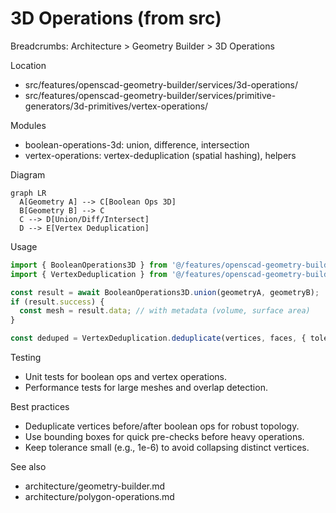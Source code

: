 # 3D Operations (from src)

Breadcrumbs: Architecture > Geometry Builder > 3D Operations

Location
- src/features/openscad-geometry-builder/services/3d-operations/
- src/features/openscad-geometry-builder/services/primitive-generators/3d-primitives/vertex-operations/

Modules
- boolean-operations-3d: union, difference, intersection
- vertex-operations: vertex-deduplication (spatial hashing), helpers

Diagram
```mermaid
graph LR
  A[Geometry A] --> C[Boolean Ops 3D]
  B[Geometry B] --> C
  C --> D[Union/Diff/Intersect]
  D --> E[Vertex Deduplication]
```

Usage
```ts
import { BooleanOperations3D } from '@/features/openscad-geometry-builder/services/3d-operations/boolean-operations-3d';
import { VertexDeduplication } from '@/features/openscad-geometry-builder/services/primitive-generators/3d-primitives/vertex-operations/vertex-deduplication';

const result = await BooleanOperations3D.union(geometryA, geometryB);
if (result.success) {
  const mesh = result.data; // with metadata (volume, surface area)
}

const deduped = VertexDeduplication.deduplicate(vertices, faces, { tolerance: 1e-6 });
```

Testing
- Unit tests for boolean ops and vertex operations.
- Performance tests for large meshes and overlap detection.

Best practices
- Deduplicate vertices before/after boolean ops for robust topology.
- Use bounding boxes for quick pre-checks before heavy operations.
- Keep tolerance small (e.g., 1e-6) to avoid collapsing distinct vertices.

See also
- architecture/geometry-builder.md
- architecture/polygon-operations.md
